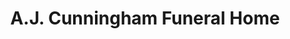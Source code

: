 ---
title: "A.J. Cunningham Funeral Home"
url: /greenville/a-j-cunningham-funeral-home/
shop: funeral directors
---